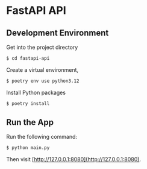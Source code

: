 # FastAPI API


## Development Environment

Get into the project directory
```bash
$ cd fastapi-api
```

Create a virtual environment,

```bash
$ poetry env use python3.12
```

Install Python packages

```bash
$ poetry install
```


## Run the App

Run the following command:

```bash
$ python main.py
```

Then visit [http://127.0.0.1:8080](http://127.0.0.1:8080).

